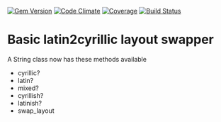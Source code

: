 [![Gem Version](https://badge.fury.io/rb/layout_convert.svg)](http://badge.fury.io/rb/layout_convert)
[![Code Climate](https://codeclimate.com/github/bluurn/layout_convert.png)](https://codeclimate.com/github/bluurn/layout_convert)
[![Coverage](https://codeclimate.com/github/bluurn/layout_convert/coverage.png)](https://codeclimate.com/github/bluurn/layout_convert)
[![Build Status](https://travis-ci.org/bluurn/layout_convert.svg?branch=master)](https://travis-ci.org/bluurn/layout_convert)
# Basic latin2cyrillic layout swapper

A String class now has these methods available
* cyrillic?
* latin?
* mixed?
* cyrillish?
* latinish?
* swap_layout
